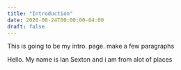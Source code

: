 ```yaml
---
title: "Introduction"
date: 2020-08-24T00:00:00-04:00
draft: false
---
```


This is going to be my intro. page. make a few paragraphs

Hello. My name is Ian Sexton and i am from alot of places
